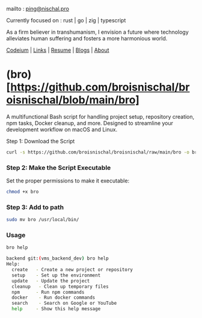 mailto : ping@nischal.pro

Currently focused on : rust | go | zig | typescript 

As a firm believer in transhumanism, I envision a future where technology alleviates human suffering and fosters a more harmonious world.

[Codeium](https://codeium.com/profile/broisnischal) | [Links](https://nischal-dahal.com.np/links) | [Resume](https://nischal-dahal.com.np/resume) | [Blogs](https://nischal-dahal.com.np/blog) | [About](https://nischal-dahal.com.np/about)


# (bro)[https://github.com/broisnischal/broisnischal/blob/main/bro]

A multifunctional Bash script for handling project setup, repository creation, npm tasks, Docker cleanup, and more. Designed to streamline your development workflow on macOS and Linux.

Step 1: Download the Script

```sh
curl -s https://github.com/broisnischal/broisnischal/raw/main/bro -o bro
```

### Step 2: Make the Script Executable

Set the proper permissions to make it executable:

```sh
chmod +x bro
```

### Step 3: Add to path

```sh
sudo mv bro /usr/local/bin/
```

### Usage

```sh
bro help

backend git:(vms_backend_dev) bro help 
Help:
  create   - Create a new project or repository
  setup    - Set up the environment
  update   - Update the project
  cleanup   - Clean up temporary files
  npm      - Run npm commands
  docker    - Run docker commands
  search    - Search on Google or YouTube
  help     - Show this help message
``` 


